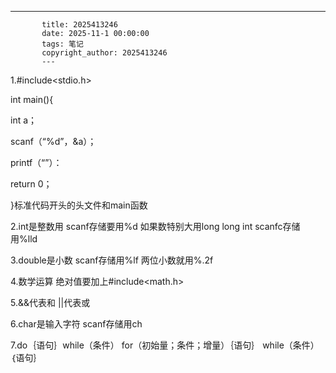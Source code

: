 ---
           title: 2025413246
           date: 2025-11-1 00:00:00
           tags: 笔记
           copyright_author: 2025413246
           ---
           

1.#include<stdio.h>

int main(){

int a；

scanf（“%d”，&a）；

printf（“”）：

return 0；

}标准代码开头的头文件和main函数

2.int是整数用  scanf存储要用%d 如果数特别大用long long int scanfc存储用%lld

3.double是小数 scanf存储用%lf 两位小数就用%.2f

4.数学运算 绝对值要加上#include<math.h>

5.&&代表和 ||代表或

6.char是输入字符 scanf存储用ch

7.do｛语句｝while（条件）
for（初始量；条件；增量）｛语句｝
while（条件）｛语句｝



